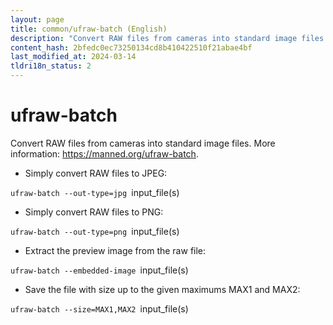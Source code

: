 ```yaml
---
layout: page
title: common/ufraw-batch (English)
description: "Convert RAW files from cameras into standard image files."
content_hash: 2bfedc0ec73250134cd8b410422510f21abae4bf
last_modified_at: 2024-03-14
tldri18n_status: 2
---
```

# ufraw-batch

Convert RAW files from cameras into standard image files.
More information: <https://manned.org/ufraw-batch>.

- Simply convert RAW files to JPEG:

`ufraw-batch --out-type=jpg `<span class="tldr-var badge badge-pill bg-dark-lm bg-white-dm text-white-lm text-dark-dm font-weight-bold">input_file(s)</span>

- Simply convert RAW files to PNG:

`ufraw-batch --out-type=png `<span class="tldr-var badge badge-pill bg-dark-lm bg-white-dm text-white-lm text-dark-dm font-weight-bold">input_file(s)</span>

- Extract the preview image from the raw file:

`ufraw-batch --embedded-image `<span class="tldr-var badge badge-pill bg-dark-lm bg-white-dm text-white-lm text-dark-dm font-weight-bold">input_file(s)</span>

- Save the file with size up to the given maximums MAX1 and MAX2:

`ufraw-batch --size=MAX1,MAX2 `<span class="tldr-var badge badge-pill bg-dark-lm bg-white-dm text-white-lm text-dark-dm font-weight-bold">input_file(s)</span>
